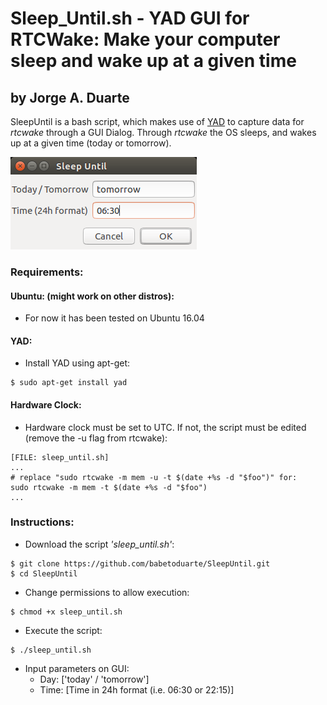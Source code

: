 # Sleep_Until.sh - YAD GUI for RTCWake: Make your computer sleep and wake up at a given time
## by Jorge A. Duarte

SleepUntil is a bash script, which makes use of [YAD](https://code.google.com/archive/p/yad/) to capture data for *rtcwake* through a GUI Dialog. Through *rtcwake* the OS sleeps, and wakes up at a given time (today or tomorrow).

![Alt text](SleepUntil.png?raw=true "Application Screenshot")

### Requirements:
####  Ubuntu: (might work on other distros):
- For now it has been tested on Ubuntu 16.04

#### YAD:
- Install YAD using apt-get:
```
$ sudo apt-get install yad
```

#### Hardware Clock:
- Hardware clock must be set to UTC. If not, the script must be edited (remove the -u flag from rtcwake):
```
[FILE: sleep_until.sh]
...
# replace "sudo rtcwake -m mem -u -t $(date +%s -d "$foo")" for:
sudo rtcwake -m mem -t $(date +%s -d "$foo")
...
```

### Instructions:
- Download the script *'sleep_until.sh'*:
```
$ git clone https://github.com/babetoduarte/SleepUntil.git
$ cd SleepUntil
```
- Change permissions to allow execution:
```
$ chmod +x sleep_until.sh
```
- Execute the script:
```
$ ./sleep_until.sh
```
- Input parameters on GUI:
    - Day: ['today' / 'tomorrow']
    - Time: [Time in 24h format (i.e. 06:30 or 22:15)]
